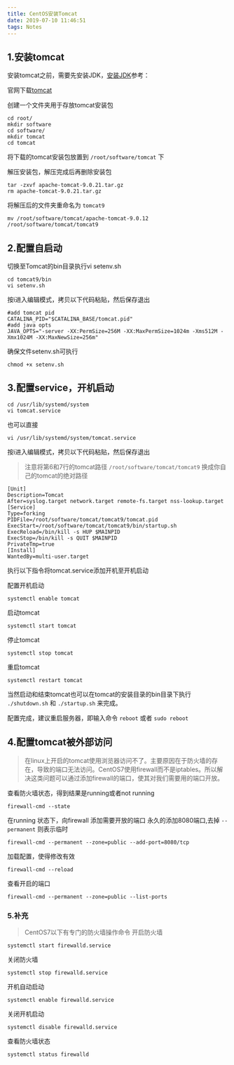 ```yaml
---
title: CentOS安装Tomcat
date: 2019-07-10 11:46:51
tags: Notes
---
```


## 1.安装tomcat
安装tomcat之前，需要先安装JDK，[安装JDK][1]参考：

官网下载[tomcat][2]

[1]: https://cnjacob.com/2019/07/10/2019-07-10-Notes-CentOS安装JDK/
[2]: https://tomcat.apache.org/download-90.cgi

<!--more-->

创建一个文件夹用于存放tomcat安装包

```shel
cd root/
mkdir software
cd software/
mkdir tomcat
cd tomcat
```

将下载的tomcat安装包放置到 `/root/software/tomcat` 下

解压安装包，解压完成后再删除安装包

```shell
tar -zxvf apache-tomcat-9.0.21.tar.gz
rm apache-tomcat-9.0.21.tar.gz
```
将解压后的文件夹重命名为 `tomcat9`

```shell
mv /root/software/tomcat/apache-tomcat-9.0.12 /root/software/tomcat/tomcat9
```

## 2.配置自启动
切换至Tomcat的bin目录执行vi setenv.sh

```shell
cd tomcat9/bin
vi setenv.sh
```

按i进入编辑模式，拷贝以下代码粘贴，然后保存退出

```shell
#add tomcat pid
CATALINA_PID="$CATALINA_BASE/tomcat.pid"
#add java opts
JAVA_OPTS="-server -XX:PermSize=256M -XX:MaxPermSize=1024m -Xms512M -Xmx1024M -XX:MaxNewSize=256m"
```

确保文件setenv.sh可执行

```shell
chmod +x setenv.sh
```

## 3.配置service，开机启动

```shell
cd /usr/lib/systemd/system
vi tomcat.service
```
也可以直接
```shell
vi /usr/lib/systemd/system/tomcat.service
```

按i进入编辑模式，拷贝以下代码粘贴，然后保存退出
> 注意将第6和7行的tomcat路径 `/root/software/tomcat/tomcat9` 换成你自己的tomcat的绝对路径
```shell
[Unit]
Description=Tomcat
After=syslog.target network.target remote-fs.target nss-lookup.target
[Service]
Type=forking
PIDFile=/root/software/tomcat/tomcat9/tomcat.pid
ExecStart=/root/software/tomcat/tomcat9/bin/startup.sh
ExecReload=/bin/kill -s HUP $MAINPID
ExecStop=/bin/kill -s QUIT $MAINPID
PrivateTmp=true
[Install]
WantedBy=multi-user.target
```

执行以下指令将tomcat.service添加开机至开机启动

配置开机启动

```shell
systemctl enable tomcat
```
启动tomcat

```shell
systemctl start tomcat
```
停止tomcat

```shell
systemctl stop tomcat
```

重启tomcat

```shell
systemctl restart tomcat
```
当然启动和结束tomcat也可以在tomcat的安装目录的bin目录下执行 `./shutdown.sh` 和 `./startup.sh` 来完成。

配置完成，建议重启服务器，即输入命令 `reboot` 或者 `sudo reboot`

## 4.配置tomcat被外部访问
> 在linux上开启的tomcat使用浏览器访问不了。主要原因在于防火墙的存在，导致的端口无法访问。CentOS7使用firewall而不是iptables。所以解决这类问题可以通过添加firewall的端口，使其对我们需要用的端口开放。

查看防火墙状态，得到结果是running或者not running

```shell
firewall-cmd --state
```

在running 状态下，向firewall 添加需要开放的端口
永久的添加8080端口,去掉 `--permanent` 则表示临时

```shell
firewall-cmd --permanent --zone=public --add-port=8080/tcp
```

加载配置，使得修改有效

```shell
firewall-cmd --reload
```

查看开启的端口

```shell
firewall-cmd --permanent --zone=public --list-ports
```

### 5.补充

> CentOS7以下有专门的防火墙操作命令
开启防火墙

```shell
systemctl start firewalld.service
```

关闭防火墙

```shell
systemctl stop firewalld.service
```

开机自动启动

```shell
systemctl enable firewalld.service
```

关闭开机启动

```shell
systemctl disable firewalld.service
```

查看防火墙状态

```shell
systemctl status firewalld
```
